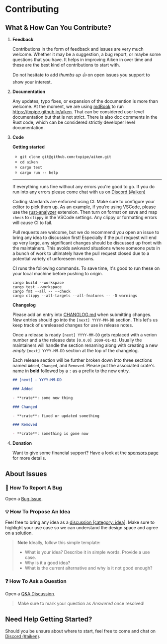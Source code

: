 # Contributing

## What & How Can You Contribute?

1. **Feedback**

   Contributions in the form of feedback and issues are very much welcome. Whether it may be a suggestion, a bug report, or maybe some questions that you have. It helps in improving Aiken in over time and these are the best kind of contributions to start with.

   Do not hesitate to add _thumbs up :+1:_ on open issues you support to show your interest.

2. **Documentation**

   Any updates, typo fixes, or expansion of the documention is more than welcome. At the moment,
   we are using [mdBook](https://github.com/rust-lang/mdBook) to run https://txpipe.github.io/aiken.
   That can be considered user level documentation but that is not strict. There is also doc comments in the Rust code, which can be considered strictly developer level documentation.

3. **Code**

   **Getting started**

   - `git clone git@github.com:txpipe/aiken.git`
   - `cd aiken`
   - `cargo test`
   - `cargo run -- help`

   ***

   If everything runs fine without any errors you're good to go. If you do run into any errors please come chat with us on [Discord (#aiken)](https://discord.gg/Vc3x8N9nz2)

   Coding standards are enforced using CI. Make sure to configure your editor to pick them up. As an example, if you're using VSCode, please use the [rust-analyzer](https://marketplace.visualstudio.com/items?itemName=rust-lang.rust-analyzer) extension. Then turn on format on save and map `check` to `clippy` in the VSCode settings. Any clippy or formatting errors will cause CI to fail.

   Pull requests are welcome, but we do recommend you open an issue to bring any idea to discussion first! Especially if the pull request will end up very large, any significant changes should be discussed up front with the maintainers. This avoids awkward situations where someone puts in a bunch of work to ultimately have the pull request closed due to a potential variety of unforeseen reasons.

   CI runs the following commands. To save time, it's good to run these on your local machine before pushing to origin.

   ```
   cargo build --workspace
   cargo test --workspace
   cargo fmt --all -- --check
   cargo clippy --all-targets --all-features -- -D warnings
   ```

   **Changelog**

   Please add an entry into [CHANGLOG.md](./CHANGELOG.md) when submitting changes. New entries should go into the `[next] YYYY-MM-DD` section. This let's us keep track of unreleased changes
   for use in release notes.

   Once a release is ready `[next] YYYY-MM-DD` gets replaced with a verion number and a the release date `[0.0.0] 2009-01-03`. Usually the maintainers will handle the section renaming along with creating a new _empty_ `[next] YYYY-MM-DD` section at the top of the changelog.

   Each release section will be further broken down into three sections named `Added`, `Changed`, and `Removed`. Please put the associated crate's name in **bold** followed by a `:` as a prefix to the new entry.

   ```md
   ## [next] - YYYY-MM-DD

   ### Added

   - **crate**: some new thing

   ### Changed

   - **crate**: fixed or updated something

   ### Removed

   - **crate**: something is gone now
   ```

4. **Donation**

   Want to give some financial support? Have a look at the [sponsors page](https://github.com/sponsors/rvcas/) for more details.

## About Issues

### :bug: How To Report A Bug

Open a [Bug Issue](https://github.com/txpipe/aiken/issues/new?template=bug.md).

### :bulb: How To Propose An Idea

Feel free to bring any idea as a [discussion [category: idea]](https://github.com/txpipe/aiken/discussions/new?category=ideas). Make sure to highlight your use case so we can understand the design space and agree on a solution.

> **Note** Ideally, follow this simple template:
>
> - What is your idea? Describe it in simple words. Provide a use case.
> - Why is it a good idea?
> - What is the current alternative and why is it not good enough?

### :question: How To Ask a Question

Open a [Q&A Discussion](https://github.com/txpipe/aiken/discussions/new?category=q-a).

> Make sure to mark your question as _Answered_ once resolved!

## Need Help Getting Started?

Should you be unsure about where to start, feel free to come and chat on [Discord (#aiken)](https://discord.gg/Vc3x8N9nz2).
